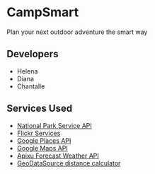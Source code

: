 # CampSmart
Plan your next outdoor adventure the smart way


## Developers
- Helena
- Diana
- Chantalle

## Services Used
- [National Park Service API](https://www.nps.gov/subjects/developer/api-documentation.htm)
- [Flickr Services](https://www.flickr.com/services/api/)
- [Google Places API](https://developers.google.com/places/web-service/intro)
- [Google Maps API](https://developers.google.com/maps/documentation/javascript/tutorial)
- [Apixu Forecast Weather API](https://www.apixu.com/doc/forecast.aspx)
- [GeoDataSource distance calculator](https://www.geodatasource.com/developers/javascript)
